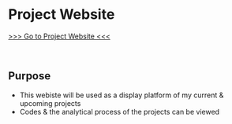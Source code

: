 # Project Website

[>>> Go to Project Website <<<](https://alin-96.github.io/)

<br>  

## Purpose
  - This webiste will be used as a display platform of my current & upcoming projects
  - Codes & the analytical process of the projects can be viewed
